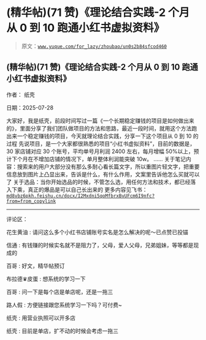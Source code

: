 # (精华帖)(71 赞)《理论结合实践-2 个月从 0 到 10 跑通小红书虚拟资料》

> 原文：[`www.yuque.com/for_lazy/zhoubao/un0s2b84sfcod460`](https://www.yuque.com/for_lazy/zhoubao/un0s2b84sfcod460)

## (精华帖)(71 赞)《理论结合实践-2 个月从 0 到 10 跑通小红书虚拟资料》

作者： 纸壳

日期：2025-07-28

大家好，我是纸壳，前段时间写过一篇《一个长期稳定赚钱的项目是如何做出来的》，里面分享了我们团队做项目的方法和思路，最近一段时间，就用这个方法跑出来一个稳定赚钱的项目，今天就理论结合实践，分享一下这个项目从 0 到 10 的过程
先说项目，是一个大家都很熟悉的项目“小红书虚拟资料”，目前的数据是，30 家店铺对应 30 个账号，平均单号月利润 2400 左右，每月增幅 50%以上，预计下个月在不增加店铺的情况下，单月整体利润能突破 10w。
......
关于笔记内容：搜索来的用户大部分没有那么多耐心看长篇文字，所以重图片轻文字，把重要信息放到图片上凸显出来，告诉是什么，有什么作用，文案里告诉他怎么买就可以了
关于选品：当你开始选品的时候，不管怎么选，用任何方法和技术，都已经落入下乘，真正的爆品是可以自己长出来的
更多内容见飞书：[`md8vbz6pkh.feishu.cn/docx/I2Mxdni5qoMfbrxBvUFcm6I9nfc?from=from_copylink`](https://md8vbz6pkh.feishu.cn/docx/I2Mxdni5qoMfbrxBvUFcm6I9nfc?from=from_copylink)

* * *

评论区：

花生黄油 : 请问这么多个小红书店铺账号实名是怎么解决的呢～已点赞已投锚

信通 : 有钱赚的时候实名就不是阻力了，父母，爱人父母，兄弟姐妹，等等都是现成的

百哥 : 好文，精华帖预订

布拉德♛皮蛋 : 想系统的学习一下

百哥 : 问一下是每个店是单店呢，还是一拖三

路人假 : 方便链接跟您系统学习一下吗？可付费~

纸壳 : 用营业执照可以开多店

纸壳 : 目前是单店，扩不动的时候会考虑一拖三